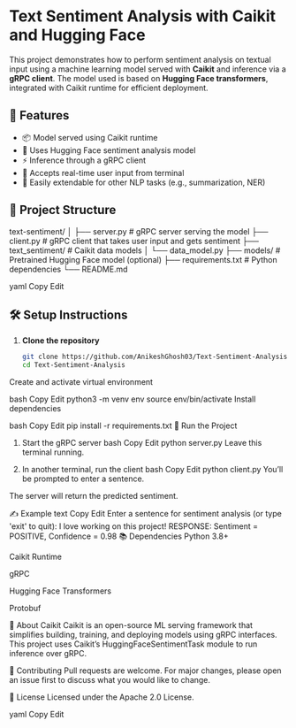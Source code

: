 # Text Sentiment Analysis with Caikit and Hugging Face

This project demonstrates how to perform sentiment analysis on textual input using a machine learning model served with **Caikit** and inference via a **gRPC client**. The model used is based on **Hugging Face transformers**, integrated with Caikit runtime for efficient deployment.

## 🚀 Features

- 📦 Model served using Caikit runtime
- 🧠 Uses Hugging Face sentiment analysis model
- ⚡ Inference through a gRPC client
- 💬 Accepts real-time user input from terminal
- 🔄 Easily extendable for other NLP tasks (e.g., summarization, NER)

## 📂 Project Structure

text-sentiment/
│
├── server.py # gRPC server serving the model
├── client.py # gRPC client that takes user input and gets sentiment
├── text_sentiment/ # Caikit data models
│ └── data_model.py
├── models/ # Pretrained Hugging Face model (optional)
├── requirements.txt # Python dependencies
└── README.md

yaml
Copy
Edit

## 🛠️ Setup Instructions

1. **Clone the repository**
   ```bash
   git clone https://github.com/AnikeshGhosh03/Text-Sentiment-Analysis.git
   cd Text-Sentiment-Analysis
Create and activate virtual environment

bash
Copy
Edit
python3 -m venv env
source env/bin/activate
Install dependencies

bash
Copy
Edit
pip install -r requirements.txt
🧠 Run the Project
1. Start the gRPC server
bash
Copy
Edit
python server.py
Leave this terminal running.

2. In another terminal, run the client
bash
Copy
Edit
python client.py
You’ll be prompted to enter a sentence.

The server will return the predicted sentiment.

✍️ Example
text
Copy
Edit
Enter a sentence for sentiment analysis (or type 'exit' to quit): I love working on this project!
RESPONSE: Sentiment = POSITIVE, Confidence = 0.98
📚 Dependencies
Python 3.8+

Caikit Runtime

gRPC

Hugging Face Transformers

Protobuf

🧠 About Caikit
Caikit is an open-source ML serving framework that simplifies building, training, and deploying models using gRPC interfaces. This project uses Caikit’s HuggingFaceSentimentTask module to run inference over gRPC.

🤝 Contributing
Pull requests are welcome. For major changes, please open an issue first to discuss what you would like to change.

📄 License
Licensed under the Apache 2.0 License.

yaml
Copy
Edit










